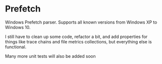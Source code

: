 # Prefetch
Windows Prefetch parser. Supports all known versions from Windows XP to Windows 10.

I still have to clean up some code, refactor a bit, and add properties for things like trace chains and file metrics collections, but everything else is functional.

Many more unit tests will also be added soon
